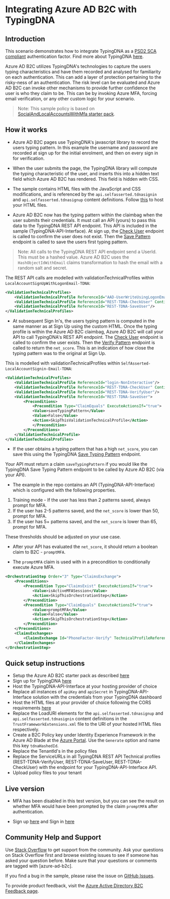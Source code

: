 # Integrating Azure AD B2C with TypingDNA

## Introduction

This scenario demonstrates how to integrate TypingDNA as a [PSD2 SCA compliant](https://www.typingdna.com/use-cases/sca-strong-customer-authentication) authentication factor. Find more about TypingDNA [here](https://www.typingdna.com/).

Azure AD B2C utilizes TypingDNA's technologies to capture the users typing characteristics and have them recorded and analysed for familiarity on each authentication. This can add a layer of protection pertaining to the risky-ness of an authentication. The risk level can be evaluated and Azure AD B2C can invoke other mechanisms to provide further confidence the user is who they claim to be. This can be by invoking Azure MFA, forcing email verification, or any other custom logic for your scenario.

> Note:  This sample policy is based on [SocialAndLocalAccountsWithMfa starter pack](https://github.com/Azure-Samples/active-directory-b2c-custom-policy-starterpack/tree/master/SocialAndLocalAccountsWithMfa).


## How it works

- Azure AD B2C pages use TypingDNA's javascript library to record the users typing pattern. In this example the username and password are recorded at sign up for the initial enrolment, and then on every sign in for verification.

- When the user submits the page, the TypingDNA library will compute the typing characteristic of the user, and inserts this into a hidden text field which Azure AD B2C has rendered. This field is hidden with CSS.

- The sample contains HTML files with the JavaScript and CSS modifications, and is referenced by the `api.selfasserted.tdnasignin` and `api.selfasserted.tdnasignup` content definitions. Follow [this](https://docs.microsoft.com/en-us/azure/active-directory-b2c/custom-policy-ui-customization#hosting-the-page-content) to host your HTML files.

- Azure AD B2C now has the typing pattern within the claimbag when the user submits their credentials. It must call an API (yours) to pass this data to the TypingDNA REST API endpoint. This API is included in the sample (TypingDNA-API-Interface). 
At sign up, the [Check User](https://api.typingdna.com/index.html#api-API_Services-GetUser) endpoint is called to confirm the user does not exist. Then the [Save Pattern](https://api.typingdna.com/index.html#api-API_Services-saveUserPattern) endpoint is called to save the users first typing pattern.

> Note: All calls to the TypingDNA REST API endpoint send a UserId. This must be a hashed value. Azure AD B2C uses the `HashObjectIdWithEmail` claims transformation to hash the email with a random salt and secret.

The REST API calls are modelled with validationTechnicalProfiles within `LocalAccountSignUpWithLogonEmail-TDNA`:
```xml
<ValidationTechnicalProfiles>
    <ValidationTechnicalProfile ReferenceId="AAD-UserWriteUsingLogonEmail-TDNA" />
    <ValidationTechnicalProfile ReferenceId="REST-TDNA-CheckUser" ContinueOnError="true"/>
    <ValidationTechnicalProfile ReferenceId="REST-TDNA-SaveUser"/>
</ValidationTechnicalProfiles>
```

- At subsequent Sign In's, the users typing pattern is computed in the same manner as at Sign Up using the custom HTML. Once the typing profile is within the Azure AD B2C claimbag, Azure AD B2C will call your API to call TypingDNA's REST API endpoint. The [Check User](https://api.typingdna.com/index.html#api-API_Services-GetUser) endpoint is called to confirm the user exists. Then the [Verify Pattern](https://api.typingdna.com/index.html#api-API_Services-verifyTypingPattern) endpoint is called to return the `net_score`. This is an indication of how close the typing pattern was to the original at Sign Up.

This is modelled with validationTechnicalProfiles within `SelfAsserted-LocalAccountSignin-Email-TDNA`:
```xml
<ValidationTechnicalProfiles>
    <ValidationTechnicalProfile ReferenceId="login-NonInteractive"/>
    <ValidationTechnicalProfile ReferenceId="REST-TDNA-CheckUser" ContinueOnError="false"/>
    <ValidationTechnicalProfile ReferenceId="REST-TDNA-VerifyUser"/>
    <ValidationTechnicalProfile ReferenceId="REST-TDNA-SaveUser">
        <Preconditions>
            <Precondition Type="ClaimEquals" ExecuteActionsIf="true">
            <Value>saveTypingPattern</Value>
            <Value>False</Value>
            <Action>SkipThisValidationTechnicalProfile</Action>
            </Precondition>
        </Preconditions>
    </ValidationTechnicalProfile>
</ValidationTechnicalProfiles>
```

- If the user obtains a typing pattern that has a high `net_score`, you can save this using the TypingDNA [Save Typing Pattern](https://api.typingdna.com/index.html#api-API_Services-saveUserPattern) endpoint. 

Your API must return a claim  `saveTypingPattern` if you would like the TypingDNA Save Typing Pattern endpoint to be called by Azure AD B2C (via your API).

- The example in the repo contains an API (TypingDNA-API-Interface) which is configured with the following properties.
1. Training mode - If the user has less than 2 patterns saved, always prompt for MFA.
1. If the user has 2-5 patterns saved, and the `net_score` is lower than 50, prompt for MFA.
1. If the user has 5+ patterns saved, and the `net_score` is lower than 65, prompt for MFA.

These thresholds should be adjusted on your use case.

- After your API has evaluated the `net_score`, it should return a boolean claim to B2C - `promptMFA`.

- The `promptMFA` claim is used with in a precondition to conditionally execute Azure MFA.
```xml
<OrchestrationStep Order="3" Type="ClaimsExchange">
    <Preconditions>
        <Precondition Type="ClaimsExist" ExecuteActionsIf="true">
            <Value>isActiveMFASession</Value>
            <Action>SkipThisOrchestrationStep</Action>
        </Precondition>
        <Precondition Type="ClaimEquals" ExecuteActionsIf="true">
            <Value>promptMFA</Value>
            <Value>False</Value>
            <Action>SkipThisOrchestrationStep</Action>
        </Precondition>
    </Preconditions>
    <ClaimsExchanges>
        <ClaimsExchange Id="PhoneFactor-Verify" TechnicalProfileReferenceId="PhoneFactor-InputOrVerify" />
    </ClaimsExchanges>
</OrchestrationStep>
```

## Quick setup instructions
- Setup the Azure AD B2C starter pack as described [here](https://docs.microsoft.com/en-us/azure/active-directory-b2c/custom-policy-get-started?tabs=applications)
- Sign up for TypingDNA [here](https://www.typingdna.com/)
- Host the TypingDNA-API-Interface at your hosting provider of choice
- Replace all instances of `apiKey` and `apiSecret` in TypingDNA-API-Interface solution with the credentials from your TypingDNA dashboard
- Host the HTML files at your provider of choice following the CORS requirements [here](https://docs.microsoft.com/en-us/azure/active-directory-b2c/custom-policy-ui-customization#3-configure-cors)
- Replace the LoadURI elements for the `api.selfasserted.tdnasignup` and `api.selfasserted.tdnasignin` content definitions in the `TrustFrameworkExtensions.xml` file to the URI of your hosted HTML files respectively.
- Create a B2C Policy key under Identity Experience Framework in the Azure AD Blade at the [Azure Portal](https://portal.azure.com). Use the `Generate` option and name this key `tdnaHashedId`.
- Replace the TenantId's in the policy files 
- Replace the ServiceURLs in all TypingDNA REST API Technical profiles (REST-TDNA-VerifyUser, REST-TDNA-SaveUser, REST-TDNA-CheckUser) with the endpoint for your TypingDNA-API-Interface API.
- Upload policy files to your tenant

## Live version
- MFA has been disabled in this test version, but you can see the result on whether MFA would have been prompted by the claim `promptMFA` after authentication.

- Sign up [here](https://b2cprod.b2clogin.com/b2cprod.onmicrosoft.com/oauth2/v2.0/authorize?p=B2C_1A_SU_TDNA&client_id=51d907f8-db14-4460-a1fd-27eaeb2a74da&nonce=defaultNonce&redirect_uri=https://jwt.ms/&scope=openid&response_type=id_token&prompt=login) and Sign in [here](https://b2cprod.b2clogin.com/b2cprod.onmicrosoft.com/oauth2/v2.0/authorize?p=B2C_1A_SI_TDNA&client_id=51d907f8-db14-4460-a1fd-27eaeb2a74da&nonce=defaultNonce&redirect_uri=https://jwt.ms/&scope=openid&response_type=id_token&prompt=login)

## Community Help and Support
Use [Stack Overflow](https://stackoverflow.com/questions/tagged/azure-ad-b2c) to get support from the community. Ask your questions on Stack Overflow first and browse existing issues to see if someone has asked your question before. Make sure that your questions or comments are tagged with [azure-ad-b2c].

If you find a bug in the sample, please raise the issue on [GitHub Issues](https://github.com/azure-ad-b2c/samples/issues).

To provide product feedback, visit the [Azure Active Directory B2C Feedback page](https://feedback.azure.com/forums/169401-azure-active-directory?category_id=160596).